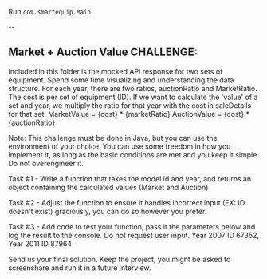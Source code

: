 Run `com.smartequip.Main`


-- 

Market + Auction Value CHALLENGE:
--------------------

Included in this folder is the mocked API response for two sets of equipment. Spend some time visualizing and understanding the data structure.
For each year, there are two ratios, auctionRatio and MarketRatio. The cost is per set of equipment (ID).
If we want to calculate the 'value' of a set and year, we multiply the ratio for that year with the cost in saleDetails for that set.
MarketValue = {cost} * {marketRatio}
AuctionValue = {cost} * {auctionRatio}

Note: This challenge must be done in Java, but you can use the environment of your choice. 
You can use some freedom in how you implement it, as long as the basic conditions are met and you keep it simple. Do not overengineer it.

Task #1 - Write a function that takes the model id and year, and returns an object containing the calculated values (Market and Auction)
  
Task #2 - Adjust the function to ensure it handles incorrect input (EX: ID doesn't exist) graciously, you can do so however you prefer.
  
Task #3 - Add code to test your function, pass it the parameters below and log the result to the console. Do not request user input.
Year 2007 ID 67352, Year 2011 ID 87964

Send us your final solution. Keep the project, you might be asked to screenshare and run it in a future interview.
